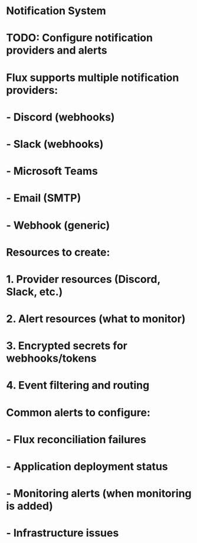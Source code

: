 # Notification System
# TODO: Configure notification providers and alerts
#
# Flux supports multiple notification providers:
# - Discord (webhooks)
# - Slack (webhooks) 
# - Microsoft Teams
# - Email (SMTP)
# - Webhook (generic)
#
# Resources to create:
# 1. Provider resources (Discord, Slack, etc.)
# 2. Alert resources (what to monitor)
# 3. Encrypted secrets for webhooks/tokens
# 4. Event filtering and routing
#
# Common alerts to configure:
# - Flux reconciliation failures
# - Application deployment status
# - Monitoring alerts (when monitoring is added)
# - Infrastructure issues